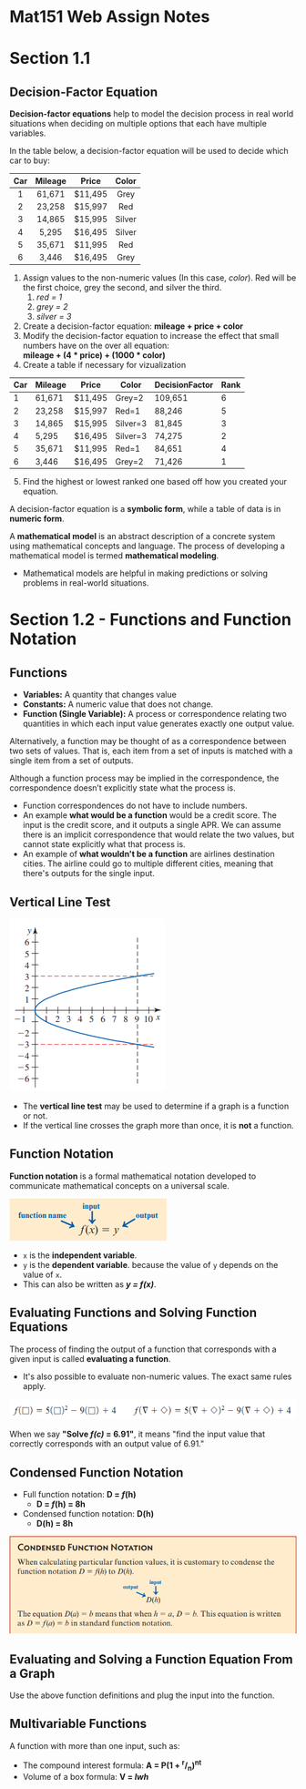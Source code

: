 # Mat151 Web Assign Notes

# Section 1.1

## Decision-Factor Equation

**Decision-factor equations** help to model the decision process in real world
situations when deciding on multiple options that each have multiple variables.

In the table below, a decision-factor equation will be used to decide which car
to buy:

| Car | Mileage |  Price  | Color  |
|:---:|:-------:|:-------:|:------:|
|  1  | 61,671  | $11,495 |  Grey  |
|  2  | 23,258  | $15,997 |  Red   | 
|  3  | 14,865  | $15,995 | Silver | 
|  4  |  5,295  | $16,495 | Silver |
|  5  | 35,671  | $11,995 |  Red   |
|  6  |  3,446  | $16,495 |  Grey  |

1. Assign values to the non-numeric values (In this case, _color_). Red will be
   the first choice, grey the second, and silver the third.
    1. _red = 1_
    2. _grey = 2_
    3. _silver = 3_
2. Create a decision-factor equation: **mileage + price + color**
3. Modify the decision-factor equation to increase the effect that small numbers
   have on the over all equation:  
   **mileage + (4 * price) + (1000 * color)**
4. Create a table if necessary for vizualization

| Car | Mileage | Price   | Color    | DecisionFactor | Rank |
|-----|---------|---------|----------|----------------|------|
| 1   | 61,671  | $11,495 | Grey=2   | 109,651        | 6    |
| 2   | 23,258  | $15,997 | Red=1    | 88,246         | 5    |
| 3   | 14,865  | $15,995 | Silver=3 | 81,845         | 3    | 
| 4   | 5,295   | $16,495 | Silver=3 | 74,275         | 2    | 
| 5   | 35,671  | $11,995 | Red=1    | 84,651         | 4    | 
| 6   | 3,446   | $16,495 | Grey=2   | 71,426         | 1    | 

5. Find the highest or lowest ranked one based off how you created your
   equation.

A decision-factor equation is a **symbolic form**, while a table of data is in
**numeric form**.

A **mathematical model** is an abstract description of a concrete system using
mathematical concepts and language. The process of developing a mathematical
model is termed **mathematical modeling**.

- Mathematical models are helpful in making predictions or solving problems in
  real-world situations.

# Section 1.2 - Functions and Function Notation

## Functions

- **Variables:** A quantity that changes value
- **Constants:** A numeric value that does not change.
- **Function (Single Variable):** A process or correspondence relating two
  quantities in which each input value generates exactly one output value.

Alternatively, a function may be thought of as a correspondence between two 
sets of values. That is, each item from a set of inputs is matched with a single
item from a set of outputs.

Although a function process may be implied in the correspondence, the 
correspondence doesn’t explicitly state what the process is.

- Function correspondences do not have to include numbers.
- An example **what would be a function** would be a credit score. The input is 
  the credit score, and it outputs a single APR. We can assume there is an 
  implicit correspondence that would relate the two values, but cannot state 
  explicitly what that process is.
- An example of **what wouldn't be a function** are airlines destination cities.
  The airline could go to multiple different cities, meaning that there's 
  outputs for the single input.

## Vertical Line Test

![](assets/vertical_line_test.png)

- The **vertical line test** may be used to determine if a graph is a function
  or not.
- If the vertical line crosses the graph more than once, it is **not** a 
  function.

## Function Notation

**Function notation** is a formal mathematical notation developed to communicate 
mathematical concepts on a universal scale.

![](assets/function_notation_001.png)

- `x` is the **independent variable**.
- `y` is the **dependent variable**. because the value of `y` depends on the 
  value of `x`.
- This can also be written as **_y = f(x)_**.

## Evaluating Functions and Solving Function Equations

The process of finding the output of a function that corresponds with a given
input is called **evaluating a function**.

- It's also possible to evaluate non-numeric values. The exact same rules apply.

![](assets/evaluating_non_numeric_functions.png)

When we say **"Solve _f(c)_ = 6.91"**, it means "find the input value that
correctly corresponds with an output value of 6.91."

## Condensed Function Notation

- Full function notation: **D = _f_(h)**
  - **D = _f_(h) = 8h**
- Condensed function notation: **D(h)**
  - **D(h) = 8h**

![](assets/condensed_function_notation.png)

## Evaluating and Solving a Function Equation From a Graph

Use the above function definitions and plug the input into the function.

## Multivariable Functions

A function with more than one input, such as:

- The compound interest formula: **A = P(1 + <sup>r</sup>/<sub>n</sub>)<sup>nt</sup>**
- Volume of a box formula: **V = _lwh_**